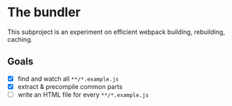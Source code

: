 # The bundler

This subproject is an experiment on efficient webpack building, rebuilding, caching.

## Goals

- [x] find and watch all `**/*.example.js`
- [x] extract & precompile common parts
- [ ] write an HTML file for every `**/*.example.js`
